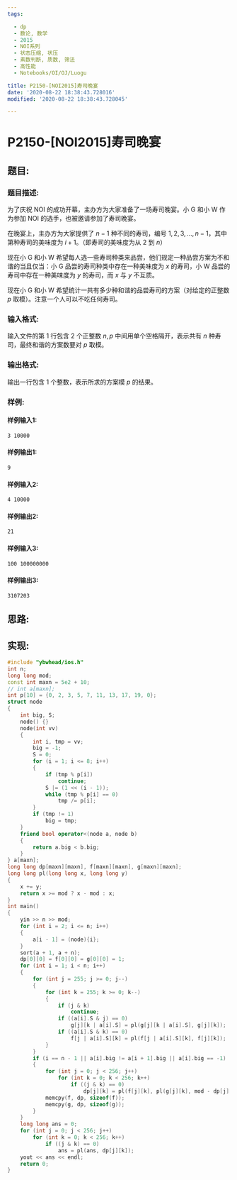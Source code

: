 ```yaml
---
tags: 

  - dp
  - 数论, 数学
  - 2015
  - NOI系列
  - 状态压缩, 状压
  - 素数判断, 质数, 筛法
  - 高性能
  - Notebooks/OI/OJ/Luogu

title: P2150-[NOI2015]寿司晚宴
date: '2020-08-22 18:38:43.728016'
modified: '2020-08-22 18:38:43.728045'

---
```


# P2150-[NOI2015]寿司晚宴

## 题目:

### 题目描述:
为了庆祝 NOI 的成功开幕，主办方为大家准备了一场寿司晚宴。小 G 和小 W 作为参加 NOI 的选手，也被邀请参加了寿司晚宴。

在晚宴上，主办方为大家提供了 $n−1$ 种不同的寿司，编号 $1, 2, 3, \ldots, n-1$，其中第种寿司的美味度为 $i+1$。（即寿司的美味度为从 $2$ 到 $n$）

现在小 G 和小 W 希望每人选一些寿司种类来品尝，他们规定一种品尝方案为不和谐的当且仅当：小 G 品尝的寿司种类中存在一种美味度为 $x$ 的寿司，小 W 品尝的寿司中存在一种美味度为 $y$ 的寿司，而 $x$ 与 $y$ 不互质。

现在小 G 和小 W 希望统计一共有多少种和谐的品尝寿司的方案（对给定的正整数 $p$ 取模）。注意一个人可以不吃任何寿司。

### 输入格式:

输入文件的第 $1$ 行包含 $2$ 个正整数 $n, p$ 中间用单个空格隔开，表示共有 $n$ 种寿司，最终和谐的方案数要对 $p$ 取模。

### 输出格式:

输出一行包含 $1$ 个整数，表示所求的方案模 $p$ 的结果。

### 样例:

#### 样例输入1:

``` 
3 10000
```

#### 样例输出1:

``` 
9
```

#### 样例输入2:

``` 
4 10000
```

#### 样例输出2:

``` 
21
```

#### 样例输入3:

``` 
100 100000000
```

#### 样例输出3:

``` 
3107203
```

## 思路:

## 实现:

``` cpp
#include "ybwhead/ios.h"
int n;
long long mod;
const int maxn = 5e2 + 10;
// int a[maxn];
int p[10] = {0, 2, 3, 5, 7, 11, 13, 17, 19, 0};
struct node
{
    int big, S;
    node() {}
    node(int vv)
    {
        int i, tmp = vv;
        big = -1;
        S = 0;
        for (i = 1; i <= 8; i++)
        {
            if (tmp % p[i])
                continue;
            S |= (1 << (i - 1));
            while (tmp % p[i] == 0)
                tmp /= p[i];
        }
        if (tmp != 1)
            big = tmp;
    }
    friend bool operator<(node a, node b)
    {
        return a.big < b.big;
    }
} a[maxn];
long long dp[maxn][maxn], f[maxn][maxn], g[maxn][maxn];
long long pl(long long x, long long y)
{
    x += y;
    return x >= mod ? x - mod : x;
}
int main()
{
    yin >> n >> mod;
    for (int i = 2; i <= n; i++)
    {
        a[i - 1] = (node){i};
    }
    sort(a + 1, a + n);
    dp[0][0] = f[0][0] = g[0][0] = 1;
    for (int i = 1; i < n; i++)
    {
        for (int j = 255; j >= 0; j--)
        {
            for (int k = 255; k >= 0; k--)
            {
                if (j & k)
                    continue;
                if ((a[i].S & j) == 0)
                    g[j][k | a[i].S] = pl(g[j][k | a[i].S], g[j][k]);
                if ((a[i].S & k) == 0)
                    f[j | a[i].S][k] = pl(f[j | a[i].S][k], f[j][k]);
            }
        }
        if (i == n - 1 || a[i].big != a[i + 1].big || a[i].big == -1)
        {
            for (int j = 0; j < 256; j++)
                for (int k = 0; k < 256; k++)
                    if ((j & k) == 0)
                        dp[j][k] = pl(f[j][k], pl(g[j][k], mod - dp[j][k]));
            memcpy(f, dp, sizeof(f));
            memcpy(g, dp, sizeof(g));
        }
    }
    long long ans = 0;
    for (int j = 0; j < 256; j++)
        for (int k = 0; k < 256; k++)
            if ((j & k) == 0)
                ans = pl(ans, dp[j][k]);
    yout << ans << endl;
    return 0;
}
```
